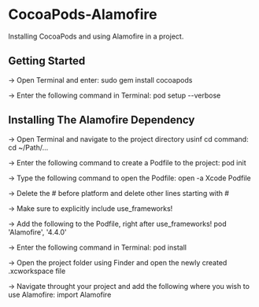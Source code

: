 # CocoaPods-Alamofire
Installing CocoaPods and using Alamofire in a project.

## Getting Started 

-> Open Terminal and enter: 
    sudo gem install cocoapods 

-> Enter the following command in Terminal: 
    pod setup --verbose

## Installing The Alamofire Dependency 

-> Open Terminal and navigate to the project directory usinf cd command: 
    cd ~/Path/...
    
-> Enter the following command to create a Podfile to the project: 
    pod init 

-> Type the following command to open the Podfile: 
    open -a Xcode Podfile 
    
-> Delete the # before platform and delete other lines starting with #

-> Make sure to explicitly include use_frameworks! 

-> Add the following to the Podfile, right after use_frameworks!
    pod 'Alamofire', '4.4.0'
    
-> Enter the following command in Terminal:
    pod install
    
-> Open the project folder using Finder and open the newly created .xcworkspace file 

-> Navigate throught your project and add the following where you wish to use Alamofire: 
    import Alamofire
